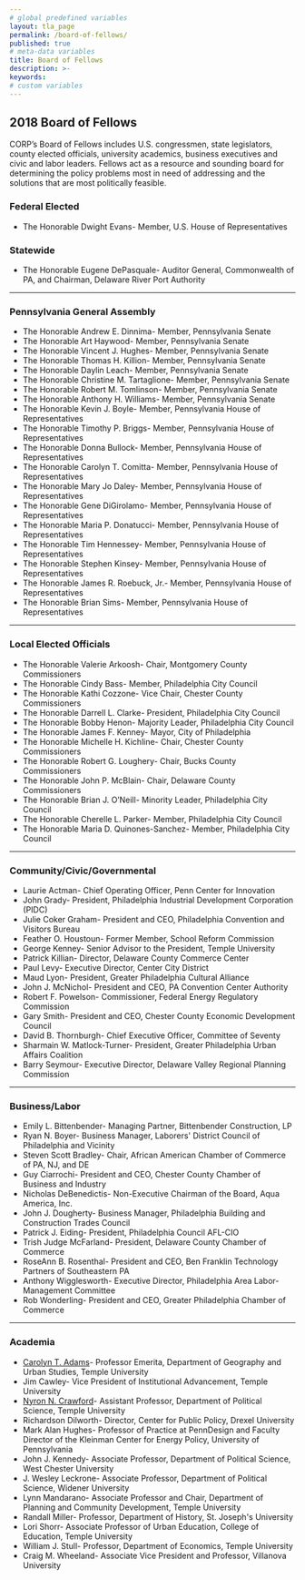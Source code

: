 ```yaml
---
# global predefined variables
layout: tla_page
permalink: /board-of-fellows/
published: true
# meta-data variables
title: Board of Fellows
description: >-
keywords:
# custom variables
---
```

## 2018 Board of Fellows
CORP’s Board of Fellows includes U.S. congressmen, state legislators, county elected officials, university academics, business executives and civic and labor leaders. Fellows act as a resource and sounding board for determining the policy problems most in need of addressing and the solutions that are most politically feasible.

### Federal Elected
- The Honorable Dwight Evans- Member, U.S. House of Representatives

### Statewide
- The Honorable Eugene DePasquale- Auditor General, Commonwealth of PA, and Chairman, Delaware River Port Authority

___

### Pennsylvania General Assembly
- The Honorable Andrew E. Dinnima- Member, Pennsylvania Senate
- The Honorable Art Haywood- Member, Pennsylvania Senate
- The Honorable Vincent J. Hughes- Member, Pennsylvania Senate
- The Honorable Thomas H. Killion- Member, Pennsylvania Senate
- The Honorable Daylin Leach- Member, Pennsylvania Senate
- The Honorable Christine M. Tartaglione- Member, Pennsylvania Senate
- The Honorable Robert M. Tomlinson-	Member, Pennsylvania Senate
- The Honorable Anthony H. Williams- Member, Pennsylvania Senate
- The Honorable Kevin J. Boyle-	Member, Pennsylvania House of Representatives
- The Honorable Timothy P. Briggs-	Member, Pennsylvania House of Representatives
- The Honorable Donna Bullock-	Member, Pennsylvania House of Representatives
- The Honorable Carolyn T. Comitta- Member, Pennsylvania House of Representatives
- The Honorable Mary Jo Daley-	Member, Pennsylvania House of Representatives
- The Honorable Gene DiGirolamo-	Member, Pennsylvania House of Representatives
- The Honorable Maria P. Donatucci-	Member, Pennsylvania House of Representatives
- The Honorable Tim Hennessey-	Member, Pennsylvania House of Representatives
- The Honorable Stephen Kinsey-	Member, Pennsylvania House of Representatives
- The Honorable James R. Roebuck, Jr.-	Member, Pennsylvania House of Representatives
- The Honorable Brian Sims- Member, Pennsylvania House of Representatives

___

### Local Elected Officials
- The Honorable Valerie Arkoosh-	Chair, Montgomery County Commissioners
- The Honorable Cindy Bass-	Member, Philadelphia City Council
- The Honorable Kathi Cozzone-	Vice Chair, Chester County Commissioners
- The Honorable Darrell L. Clarke-	President, Philadelphia City Council
- The Honorable Bobby Henon-	Majority Leader, Philadelphia City Council
- The Honorable James F. Kenney-	Mayor, City of Philadelphia
- The Honorable Michelle H. Kichline-	Chair, Chester County Commissioners
- The Honorable Robert G. Loughery-	Chair, Bucks County Commissioners
- The Honorable John P. McBlain-	Chair, Delaware County Commissioners
- The Honorable Brian J. O’Neill-	Minority Leader, Philadelphia City Council
- The Honorable Cherelle L. Parker-	Member, Philadelphia City Council
- The Honorable Maria D. Quinones-Sanchez-	Member, Philadelphia City Council

___

### Community/Civic/Governmental
- Laurie Actman-	Chief Operating Officer, Penn Center for Innovation
- John Grady-	President, Philadelphia Industrial Development Corporation (PIDC)
- Julie Coker Graham-	President and CEO, Philadelphia Convention and Visitors Bureau
- Feather O. Houstoun-	Former Member, School Reform Commission
- George Kenney-	Senior Advisor to the President, Temple University
- Patrick Killian-	Director, Delaware County Commerce Center
- Paul Levy-	Executive Director, Center City District
- Maud Lyon-	President, Greater Philadelphia Cultural Alliance
- John J. McNichol-	President and CEO, PA Convention Center Authority
- Robert F. Powelson-	Commissioner, Federal Energy Regulatory Commission
- Gary Smith-	President and CEO, Chester County Economic Development Council
- David B. Thornburgh-	Chief Executive Officer, Committee of Seventy
- Sharmain W. Matlock-Turner-	President, Greater Philadelphia Urban Affairs Coalition
- Barry Seymour-	Executive Director, Delaware Valley Regional Planning Commission

___

### Business/Labor
- Emily L. Bittenbender-	Managing Partner, Bittenbender Construction, LP
- Ryan N. Boyer-	Business Manager, Laborers' District Council of Philadelphia and Vicinity
- Steven Scott Bradley-	Chair, African American Chamber of Commerce of PA, NJ, and DE
- Guy Ciarrochi-	President and CEO, Chester County Chamber of Business and Industry
- Nicholas DeBenedictis-	Non-Executive Chairman of the Board, Aqua America, Inc.
- John J. Dougherty-	Business Manager, Philadelphia Building and Construction Trades Council
- Patrick J. Eiding-	President, Philadelphia Council AFL-CIO
- Trish Judge McFarland-	President, Delaware County Chamber of Commerce
- RoseAnn B. Rosenthal-	President and CEO, Ben Franklin Technology Partners of Southeastern PA
- Anthony Wigglesworth-	Executive Director, Philadelphia Area Labor-Management Committee
- Rob Wonderling-	President and CEO, Greater Philadelphia Chamber of Commerce

___

### Academia
- [Carolyn T. Adams](https://liberalarts.temple.edu/academics/faculty/adams-carolyn)-	Professor Emerita, Department of Geography and Urban Studies, Temple University
- Jim Cawley-	Vice President of Institutional Advancement, Temple University
- [Nyron N. Crawford](https://liberalarts.temple.edu/academics/faculty/crawford-nyron)-	Assistant Professor, Department of Political Science, Temple University
- Richardson Dilworth-	Director, Center for Public Policy, Drexel University
- Mark Alan Hughes-	Professor of Practice at PennDesign and Faculty Director of the Kleinman Center for Energy Policy, University of Pennsylvania
- John J. Kennedy-	Associate Professor, Department of Political Science, West Chester University
- J. Wesley Leckrone-	Associate Professor, Department of Political Science, Widener University
- Lynn Mandarano-	Associate Professor and Chair, Department of Planning and Community Development, Temple University
- Randall Miller-	Professor, Department of History, St. Joseph's University
- Lori Shorr-	Associate Professor of Urban Education, College of Education, Temple University
- William J. Stull-	Professor, Department of Economics, Temple University
- Craig M. Wheeland-	Associate Vice President and Professor, Villanova University
